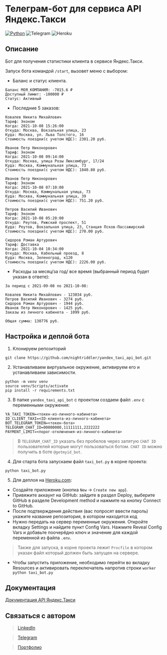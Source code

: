 # Телеграм-бот для сервиса API Яндекс.Такси

[![Python](https://img.shields.io/badge/-Python-464646?style=flat-square&logo=Python)](https://www.python.org/)
![Telegram](https://img.shields.io/badge/Telegram-2CA5E0?style=flat-square&logo=telegram)
![Heroku](https://img.shields.io/badge/heroku-%23430098.svg?style=flat-square&logo=heroku&logoColor=white)

## Описание
Бот для получения статистики клиента в сервисе Яндекс.Такси. 

Запуск бота командой `/start`, вызовет меню с выбором:

- Баланс и статус клиента.

```
Баланс МОЯ_КОМПАНИЯ: -7015.6 ₽
Доступный лимит: -100000 ₽
Статус: Активный
```

- Последние 5 заказов:

```
Ковалев Никита Михайлович
Тариф: Эконом
Когда: 2021-10-08 15:26:00
Откуда: Москва, Вокзальная улица, 23
Куда: Москва, ул. Льва Толстого, 16
Стоимость поездки(с учетом НДС): 2301.20 руб.

Иванов Петр Никонорович
Тариф: Эконом
Когда: 2021-10-08 09:14:00
Откуда: Москва, улица Розы Люксембург, 17/24
Куда: Москва, Коммунальная улица, 73
Стоимость поездки(с учетом НДС): 1840.80 руб.

Иванов Петр Никонорович
Тариф: Эконом
Когда: 2021-10-08 07:10:00
Откуда: Москва, Коммунальная улица, 73
Куда: Москва, Коммунальная улица, 39
Стоимость поездки(с учетом НДС): 751.20 руб.

Петров Василий Иванович
Тариф: Эконом
Когда: 2021-10-08 05:20:00
Откуда: Реутов, Рижский проспект, 51
Куда: Реутов, Вокзальная улица, 23, Станция Псков-Пассажирский
Стоимость поездки(с учетом НДС): 270.00 руб.

Сидоров Роман Артурович
Тариф: Доставка
Когда: 2021-10-04 10:34:00
Откуда: Москва, Кабельный проезд, 8
Куда: Москва, Зеленоград, к120
Стоимость поездки(с учетом НДС): 2226.00 руб.
```

- Расходы за месяц/за год/ все время (выбранный период будет указан в ответе):

```
За период с 2021-09-08 по 2021-10-08:

Ковалев Никита Михайлович - 123034 руб.
Петров Василий Иванович - 3274 руб.
Сидоров Роман Артурович - 1944 руб.
Иванов Петр Никонорович - 1425 руб.
Заказы из личного кабинета - 1099 руб.

Общая сумма: 130776 руб.
```

## Настройка и деплой бота
1. Клонируем репозиторий 
```
git clone https://github.com/nightriddler/yandex_taxi_api_bot.git
```
2. Устанавливаем виртуальное окружение, активируем его и устанавливаем зависимости.
```
python -m venv venv
source venv/Scripts/activate 
pip install -r requirements.txt
```
3. В папке `yandex_taxi_api_bot` с проектом создаем файл `.env` с переменными окружения:
```
YA_TAXI_TOKEN=<токен-из-личного-кабинета>
ID_CLIENT_TAXI=<ID-клиента-из-личного-кабинета>
BOT_TELEGRAM_TOKEN=<токен-бота>
TELEGRAM_CHAT_ID=00000000,11111111,2222222
PAYMENT_LIMIT=<порог-отключения-из-личного-кабинета>
```
>В `TELEGRAM_CHAT_ID` указать без пробелов через запятую `CHAT ID` пользователей которые могут пользоваться ботом. `CHAT ID` можно получить в боте `@getmyid_bot`.
4. Для старта бота запускаем файл `taxi_bot.py` в корне проекта: 
```
python taxi_bot.py
```
5. Для деплоя на [Heroku.com](https://heroku.com):
- Создайте приложение (кнопка `New` → `Create new app`).
- Привяжите аккаунт на GitHub: зайдите в раздел Deploy, выберите GitHub в разделе Development method и нажмите на кнопку Connect to GitHub.
- После подтверждения действия (вас попросят ввести пароль) укажите название репозитория, в котором находится код
- Нужно передать на сервер переменные окружения. Откройте вкладку Settings и найдите пункт Config Vars. Нажмите Reveal Config Vars и добавьте поочерёдно ключ и значение для каждой переменной из файла `.env`.
>Также для запуска, в корне проекта лежит `Procfile` в котором указан файл который должен быть запущен на сервере.
- Чтобы запустить приложение, необходимо перейти во вкладку Resources и активировать переключатель напротив строки `worker python taxi_bot.py`

## Документация
[Документация API Яндекс.Такси](https://yandex.ru/dev/taxi/doc/business-api/concepts/request-central.html)

## Связаться с автором
>[LinkedIn](http://linkedin.com/in/aizi)

>[Telegram](https://t.me/nightriddler)

>[Портфолио](https://github.com/nightriddler)